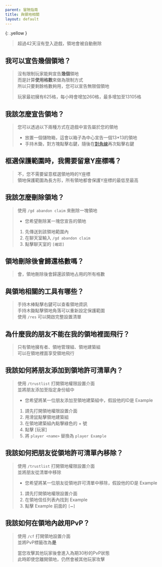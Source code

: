 ```yaml
---
parent: 冒險指南
title: 與領地相關
layout: default
---
```


{: .yellow }
> 超過42天沒有登入遊戲，領地會被自動刪除

## **我可以宣告幾個領地？**
> 沒有限制玩家能夠宣告**幾個**領地  
> 而是計算**使用格數**來做為限制方式  
> 所以只要剩餘格數夠用，您可以宣告無限個領地
>
> 玩家最初擁有625格，每小時會增加260格，最多增加至13105格

## **我該怎麼宣告領地？**
> 您可以透過以下兩種方式在遊戲中宣告屬於您的領地  
> - 放置一個儲物箱，這會以箱子為中心宣告一個13*13的領地
> - 手持木鋤，對方塊點擊右鍵，隨後在<a href="https://zh.wikipedia.org/zh-tw/%E5%B0%8D%E8%A7%92%E7%B7%9A" target="_blank">對角線</a>再次點擊右鍵

## **框選保護範圍時，我需要留意Y座標嗎？**
> 不，您不需要留意框選領地時的Y座標  
> 領地保護範圍為長方形，所有領地都會保護Y座標的最低至最高

## **我該怎麼刪除領地？**
> 使用 `/gd abandon claim` 來刪除一塊領地
>
> - 您希望刪除某一塊您宣告的領地
> 1. 先傳送到該領地範圍內
> 2. 在聊天室輸入 `/gd abandon claim`
> 3. 點擊聊天室的 `[確認]`

## **領地刪除後會歸還格數嗎？**
> 會，領地刪除後會歸還該領地占用的所有格數

## **與領地相關的工具有哪些？**
> 手持木棒點擊右鍵可以查看領地資訊  
> 手持木鋤點擊領地角落可以重新設定保護範圍  
> 使用 `/res` 可以開啟完整設置清單  

## **為什麼我的朋友不能在我的領地裡面飛行？**
> 只有領地擁有者、領地管理組、領地建築組  
> 可以在領地裡面享受領地飛行

## **我該如何將朋友添加到領地許可清單內？**
> 使用 `/trustlist` 打開領地權限設置介面  
> 並將朋友添加至指定身份組中
>
> - 您希望將某一位朋友添加至領地建築組中，假設他的ID是 Example
> 1. 請先打開領地權限設置介面
> 2. 用滑鼠點擊領地建築組
> 3. 在領地建築組內點擊綠色的 + 號
> 4. 點擊 [玩家]
> 5. 將 `player <name>` 替換為 `player Example`

## **我該如何把朋友從領地許可清單內移除？**
> 使用 `/trustlist` 打開領地權限設置介面  
> 並將朋友從清單中移除
>
> - 您希望將某一位朋友從領地許可清單中移除，假設他的ID是 Example
> 1. 請先打開領地權限設置介面
> 2. 在領地信任列表內找到 Example
> 3. 點擊 Example 前面的 `[➖]`

## **我該如何在領地內啟用PvP？**
> 使用 `/cf` 打開領地設置介面  
> 並將PvP標籤改為**是**
>
> 當您攻擊其他玩家後會進入為期30秒的PvP狀態  
> 此時即使您離開領地，仍然會被其他玩家攻擊